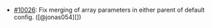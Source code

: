 * [#10026](https://github.com/rubocop/rubocop/issues/10026): Fix merging of array parameters in either parent of default config. ([@jonas054][])
